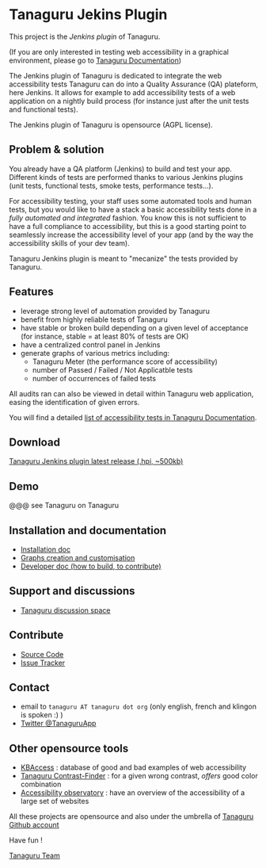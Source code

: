 # Tanaguru Jekins Plugin

This project is the *Jenkins plugin* of Tanaguru. 

(If you are only interested in testing web accessibility in a graphical environment,
please go to [Tanaguru Documentation](http://tanaguru.readthedocs.org/))

The Jenkins plugin of Tanaguru is dedicated to integrate the web accessibility 
tests Tanaguru can do into a Quality Assurance (QA) plateform, here Jenkins.
It allows for example to add accessibility tests of a web application on a nightly 
build process (for instance just after the unit tests and functional tests).

The Jenkins plugin of Tanaguru is opensource (AGPL license).

## Problem & solution

You already have a QA platform (Jenkins) to build and test your app. Different kinds of 
tests are performed thanks to various Jenkins plugins (unit tests, functional 
tests, smoke tests, performance tests...). 

For accessibility testing, your staff uses some automated tools and human tests, but
you would like to have a stack a basic accessibility tests done in a *fully automated and integrated*
fashion. You know this is not sufficient to have a full compliance to accessibility,
but this is a good starting point to seamlessly increase the accessibility level of your app
(and by the way the accessibility skills of your dev team).

Tanaguru Jenkins plugin is meant to "mecanize" the tests provided by Tanaguru.

## Features

* leverage strong level of automation provided by Tanaguru
* benefit from highly reliable tests of Tanaguru
* have stable or broken build depending on a given level of acceptance 
(for instance, stable = at least 80% of tests are OK)
* have a centralized control panel in Jenkins
* generate graphs of various metrics including:
    * Tanaguru Meter (the performance score of accessibility)
    * number of Passed / Failed / Not Applicatble tests
    * number of occurrences of failed tests

All audits ran can also be viewed in detail within Tanaguru web application, easing the
identification of given errors.

You will find a detailed [list of accessibility tests in Tanaguru Documentation](http://tanaguru.readthedocs.org/).

## Download

[Tanaguru Jenkins plugin latest release (.hpi, ~500kb)](http://download.tanaguru.org/Tanaguru-jenkins-plugin/tanaguru-jenkins-plugin-latest.hpi)

## Demo

@@@ see Tanaguru on Tanaguru

## Installation and documentation

* [Installation doc](install-doc.md)
* [Graphs creation and customisation](graphs.md)
* [Developer doc (how to build, to contribute)](developer-doc.md)

## Support and discussions

* [Tanaguru discussion space](http://discuss.tanaguru.org) 

## Contribute

- [Source Code](https://github.com/Tanaguru/jenkins-tanaguru-plugin/)
- [Issue Tracker](https://github.com/Tanaguru/jenkins-tanaguru-plugin/issues)

## Contact 

* email to `tanaguru AT tanaguru dot org` (only english, french and klingon is spoken :) ) 
* [Twitter @TanaguruApp](https://twitter.com/tanaguruapp)

## Other opensource tools

* [KBAccess](http://www.kbaccess.org/) : database of good and bad examples of web accessibility
* [Tanaguru Contrast-Finder](http://contrast-finder.tanaguru.com/) : for a given wrong contrast, *offers* good color combination
* [Accessibility observatory](http://observatoire-accessibilite.org/) : have an overview of the accessibility of a large set of websites
 
All these projects are opensource and also under the umbrella of [Tanaguru Github account](https://github.com/Tanaguru)

Have fun !

[Tanaguru Team](http://tanaguru.readthedocs.org/en/develop/tanaguru-team/)